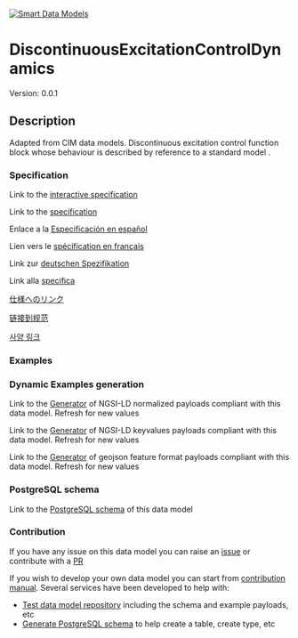 [![Smart Data Models](https://smartdatamodels.org/wp-content/uploads/2022/01/SmartDataModels_logo.png "Logo")](https://smartdatamodels.org)
# DiscontinuousExcitationControlDynamics
Version: 0.0.1

## Description 

Adapted from CIM data models. Discontinuous excitation control function block whose behaviour is described by reference to a standard model .
### Specification

Link to the [interactive specification](https://swagger.lab.fiware.org/?url=https://smart-data-models.github.io/dataModel.EnergyCIM/DiscontinuousExcitationControlDynamics/swagger.yaml)

Link to the [specification](https://github.com/smart-data-models/dataModel.EnergyCIM/blob/master/DiscontinuousExcitationControlDynamics/doc/spec.md)

Enlace a la [Especificación en español](https://github.com/smart-data-models/dataModel.EnergyCIM/blob/master/DiscontinuousExcitationControlDynamics/doc/spec_ES.md)

Lien vers le [spécification en français](https://github.com/smart-data-models/dataModel.EnergyCIM/blob/master/DiscontinuousExcitationControlDynamics/doc/spec_FR.md)

Link zur [deutschen Spezifikation](https://github.com/smart-data-models/dataModel.EnergyCIM/blob/master/DiscontinuousExcitationControlDynamics/doc/spec_DE.md)

Link alla [specifica](https://github.com/smart-data-models/dataModel.EnergyCIM/blob/master/DiscontinuousExcitationControlDynamics/doc/spec_IT.md)

[仕様へのリンク](https://github.com/smart-data-models/dataModel.EnergyCIM/blob/master/DiscontinuousExcitationControlDynamics/doc/spec_JA.md)

[链接到规范](https://github.com/smart-data-models/dataModel.EnergyCIM/blob/master/DiscontinuousExcitationControlDynamics/doc/spec_ZH.md)

[사양 링크](https://github.com/smart-data-models/dataModel.EnergyCIM/blob/master/DiscontinuousExcitationControlDynamics/doc/spec_KO.md)
### Examples
### Dynamic Examples generation

Link to the [Generator](https://smartdatamodels.org/extra/ngsi-ld_generator.php?schemaUrl=https://raw.githubusercontent.com/smart-data-models/dataModel.EnergyCIM/master/DiscontinuousExcitationControlDynamics/schema.json&email=info@smartdatamodels.org) of NGSI-LD normalized payloads compliant with this data model. Refresh for new values

Link to the [Generator](https://smartdatamodels.org/extra/ngsi-ld_generator_keyvalues.php?schemaUrl=https://raw.githubusercontent.com/smart-data-models/dataModel.EnergyCIM/master/DiscontinuousExcitationControlDynamics/schema.json&email=info@smartdatamodels.org) of NGSI-LD keyvalues payloads compliant with this data model. Refresh for new values

Link to the [Generator](https://smartdatamodels.org/extra/geojson_features_generator.php?schemaUrl=https://raw.githubusercontent.com/smart-data-models/dataModel.EnergyCIM/master/DiscontinuousExcitationControlDynamics/schema.json&email=info@smartdatamodels.org) of geojson feature format payloads compliant with this data model. Refresh for new values
### PostgreSQL schema

Link to the [PostgreSQL schema](https://github.com/smart-data-models/dataModel.EnergyCIM/blob/master/DiscontinuousExcitationControlDynamics/schema.sql) of this data model
### Contribution

 If you have any issue on this data model you can raise an [issue](https://github.com/smart-data-models/dataModel.EnergyCIM/issues)  or contribute with a [PR](https://github.com/smart-data-models/dataModel.EnergyCIM/pulls)

 If you wish to develop your own data model you can start from [contribution manual](https://bit.ly/contribution_manual). Several services have been developed to help with: 
 - [Test data model repository](https://smartdatamodels.org/index.php/data-models-contribution-api/) including the schema and example payloads, etc
 - [Generate PostgreSQL schema](https://smartdatamodels.org/index.php/sql-service/) to help create a table, create type, etc